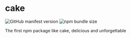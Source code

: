 # cake
![GitHub manifest version](https://img.shields.io/github/manifest-json/v/MothWillion/cake)
![npm bundle size](https://img.shields.io/bundlephobia/minzip/@sunjun996/cake)

The first npm package like cake, delicious and unforgettable
